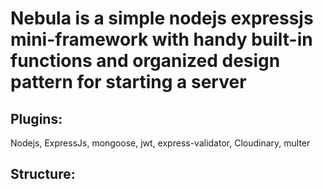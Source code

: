 # Nebula is a simple nodejs expressjs mini-framework with handy built-in functions and organized design pattern for starting a server

## Plugins:
Nodejs, ExpressJs, mongoose, jwt, express-validator, Cloudinary, multer

## Structure:
